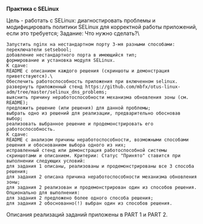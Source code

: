 <b>Практика с SELinux</b>

Цель - работать с SELinux: диагностировать проблемы и модифицировать политики SELinux для корректной работы приложений, если это требуется;
Задание:
Что нужно сделать?\

    Запустить nginx на нестандартном порту 3-мя разными способами:
    переключатели setsebool;
    добавление нестандартного порта в имеющийся тип;
    формирование и установка модуля SELinux.
    К сдаче:
    README с описанием каждого решения (скриншоты и демонстрация приветствуются).\
    Обеспечить работоспособность приложения при включенном selinux. развернуть приложенный стенд https://github.com/mbfx/otus-linux-adm/tree/master/selinux_dns_problems;
    выяснить причину неработоспособности механизма обновления зоны (см. README);
    предложить решение (или решения) для данной проблемы;
    выбрать одно из решений для реализации, предварительно обосновав выбор;
    реализовать выбранное решение и продемонстрировать его работоспособность.
    К сдаче:
    README с анализом причины неработоспособности, возможными способами решения и обоснованием выбора одного из них;
    исправленный стенд или демонстрация работоспособной системы скриншотами и описанием. Критерии: Статус "Принято" ставится при выполнении следующих условий:
    для задания 1 описаны, реализованы и продемонстрированы все 3 способа решения;
    для задания 2 описана причина неработоспособности механизма обновления зоны;
    для задания 2 реализован и продемонстрирован один из способов решения.
    Опционально для выполнения:
    для задания 2 предложено более одного способа решения;
    для задания 2 обоснованно(!) выбран один из способов решения.

Описания реализаций заданий приложены в PART 1 и PART 2.
